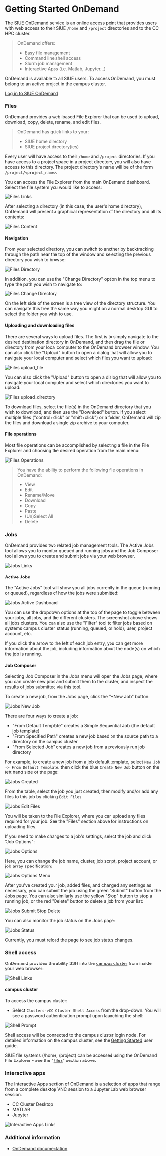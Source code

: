 # Getting Started OnDemand

The SIUE OnDemand service is an online access point that provides users with web access to their SIUE `/home` and `/project` directories and to the CC HPC cluster.

> OnDemand offers:
> - Easy file management
> - Command line shell access
> - Slurm job management
> - Interactive Apps (i.e. Matlab, Jupyter...)

OnDemand is available to all SIUE users. To access OnDemand, you must belong to an active project in the campus cluster.

[Log in to SIUE OnDemand](https://ondemand.hpc.siue.edu)

### Files
OnDemand provides a web-based File Explorer that can be used to upload, download, copy, delete, rename, and edit files.

>OnDemand has quick links to your:
> - SIUE home directory
> - SIUE project directory(ies)

Every user will have access to their `/home` and `/project` directories. If you have access to a project space in a project directory, you will also have access to this directory. The project directory's name will be of the form `/project/<project_name>`.

You can access the File Explorer from the main OnDemand dashboard. Select the file system you would like to access:

![Files Links](_media/ondemand/files_links.png ':size=900')

After selecting a directory (in this case, the user's home directory), OnDemand will present a graphical representation of the directory and all its contents:

![Files Content](_media/ondemand/files_content.png ':size=900')

#### Navigation
From your selected directory, you can switch to another by backtracking through the path near the top of the window and selecting the previous directory you wish to browse:

![Files Directory](_media/ondemand/files_directory.png ':size=900')

In addition, you can use the "Change Directory" option in the top menu to type the path you wish to navigate to:

![Files Change Directory](_media/ondemand/files_change_directory.png ':size=900')

On the left side of the screen is a tree view of the directory structure. You can navigate this tree the same way you might on a normal desktop GUI to select the folder you wish to use.

#### Uploading and downloading files
There are several ways to upload files. The first is to simply navigate to the desired destination directory in OnDemand, and then drag the file or directory from your local computer to the OnDemand browser window. You can also click the "Upload" button to open a dialog that will allow you to navigate your local computer and select which files you want to upload:

![Files upload_file](_media/ondemand/files_upload_file.png ':size=900')

 You can also click the "Upload" button to open a dialog that will allow you to navigate your local computer and select which directories you want to upload:

![Files upload_directory](_media/ondemand/files_upload_directory.png ':size=900')

To download files, select the file(s) in the OnDemand directory that you wish to download, and then use the "Download" button. If you select multiple files ("control+click" or "shift+click") or a folder, OnDemand will zip the files and download a single zip archive to your computer.

#### File operations

Most file operations can be accomplished by selecting a file in the File Explorer and choosing the desired operation from the main menu:

![Files Operations](_media/ondemand/files_operations.png ':size=900')

> You have the ability to perform the following file operations in OnDemand:
>
> - View
> - Edit
> - Rename/Move
> - Download
> - Copy
> - Paste
> - (Un)Select All
> - Delete

### Jobs
OnDemand provides two related job management tools. The Active Jobs tool allows you to monitor queued and running jobs and the Job Composer tool allows you to create and submit jobs via your web browser.

![Jobs Links](_media/ondemand/jobs_links.png ':size=900')

#### Active Jobs
The "Active Jobs" tool will show you all jobs currently in the queue (running or queued), regardless of how the jobs were submitted:

![Jobs Active Dashboard](_media/ondemand/jobs_active_dashboard.png ':size=900')

You can use the dropdown options at the top of the page to toggle between your jobs, all jobs, and the different clusters. The screenshot above shows all jobs clusters. You can also use the "Filter" tool to filter jobs based on systems campus cluster, status (running, queued, or hold), user, project account, etc.

If you click the arrow to the left of each job entry, you can get more information about the job, including information about the node(s) on which the job is running.

#### Job Composer
Selecting Job Composer in the Jobs menu will open the Jobs page, where you can create new jobs and submit them to the cluster, and inspect the results of jobs submitted via this tool.

To create a new job, from the Jobs page, click the "+New Job" button:

![Jobs New Job](_media/ondemand/jobs_new_job.png ':size=900')

There are four ways to create a job:

- "From Default Template" creates a Simple Sequential Job (the default job template)
- "From Specified Path" creates a new job based on the source path to a directory on the campus cluster
- "From Selected Job" creates a new job from a previously run job directory

For example, to create a new job from a job default template, select `New Job -> From Default Template`. then click the blue `Create New Job` button on the left hand side of the page:

![Jobs Created](_media/ondemand/jobs_created.png ':size=900')


From the table, select the job you just created, then modify and/or add any files to this job by clicking `Edit Files`

![Jobs Edit Files](_media/ondemand/jobs_edit_files.png ':size=900')

You will be taken to the File Explorer, where you can upload any files required for your job. See the "Files" section above for instructions on uploading files.

If you need to make changes to a job's settings, select the job and click "Job Options":

![Jobs Options](_media/ondemand/jobs_options.png ':size=900')

Here, you can change the job name, cluster, job script, project account, or job array specification:

![Jobs Options Menu](_media/ondemand/jobs_options_menu.png ':size=900')

After you've created your job, added files, and changed any settings as necessary, you can submit the job using the green "Submit" button from the Jobs page. You can also similarly use the yellow "Stop" button to stop a running job, or the red "Delete" button to delete a job from your list:

![Jobs Submit Stop Delete](_media/ondemand/jobs_submit_stop_delete.png ':size=900')

You can also monitor the job status on the Jobs page:

![Jobs Status](_media/ondemand/jobs_status.png ':size=900')

Currently, you must reload the page to see job status changes.

### Shell access

OnDemand provides the ability SSH into the [campus cluster](getting-started.md) from inside your web browser:

![Shell Links](_media/ondemand/shell_links.png ':size=900')

#### campus cluster

To access the campus cluster:

- Select `Clusters->CC Cluster Shell Access` from the drop-down. You will see a password authentication prompt upon launching the shell:

![Shell Prompt](_media/ondemand/shell_prompt.png ':size=900')

Shell access will be connected to the campus cluster login node. For detailed information on the campus cluster, see the [Getting Started](getting-started.md) user guide.

SIUE file systems (/home, /project) can be accessed using the OnDemand File Explorer - see the "[Files](#files)" section above.

### Interactive apps
The Interactive Apps section of OnDemand is a selection of apps that range from a complete desktop VNC session to a Jupyter Lab web browser session.

- CC Cluster Desktop
- MATLAB
- Jupyter

![Interactive Apps Links](_media/ondemand/interactive_apps_links.png)

### Additional information
- [OnDemand documentation](https://www.osc.edu/resources/online_portals/ondemand)

